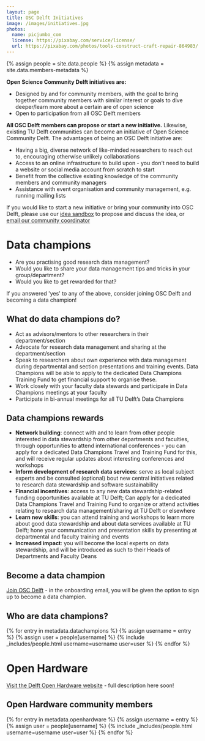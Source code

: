 ```yaml
---
layout: page
title: OSC Delft Initiatives
image: /images/initiatives.jpg
photos:
  name: picjumbo_com
  license: https://pixabay.com/service/license/
  url: https://pixabay.com/photos/tools-construct-craft-repair-864983/
---
```


{% assign people = site.data.people %}
{% assign metadata = site.data.members-metadata %}

**Open Science Community Delft initiatives are:**
- Designed by and for community members, with the goal to bring together community members with similar interest or goals to dive deeper/learn more about a certain are of open science
- Open to participation from all OSC Delft members

**All OSC Delft members can propose or start a new initiative.** Likewise, existing TU Delft communities can become an initiative of Open Science Community Delft. The advantages of being an OSC Delft initiative are:
- Having a big, diverse network of like-minded researchers to reach out to, encouraging otherwise unlikely collaborations
- Access to an online infrastructure to build upon - you don't need to build a website or social media account from scratch to start
- Benefit from the collective existing knowledge of the community members and community managers
- Assistance with event organisation and community management, e.g. running mailing lists

If you would like to start a new initiative or bring your community into OSC Delft, please use our [idea sandbox](https://github.com/osc-delft/ideas-and-plans) to propose and discuss the idea, or [email our community coordinator](mailto:f.tsang@tudelft.nl)

# Data champions

- Are you practising good research data management?
- Would you like to share your data management tips and tricks in your group/department?
- Would you like to get rewarded for that?

If you answered 'yes' to any of the above, consider joining OSC Delft and becoming a data champion!

## What do data champions do?
- Act as advisors/mentors to other researchers in their department/section
- Advocate for research data management and sharing at the department/section
- Speak to researchers about own experience with data management during departmental and section presentations and training events. Data Champions will be able to apply to the dedicated Data Champions Training Fund to get financial support to organise these.
- Work closely with your faculty data stewards and participate in Data Champions meetings at your faculty
- Participate in bi-annual meetings for all TU Delft’s Data Champions

## Data champions rewards
- **Network building**: connect with and to learn from other people interested in data stewardship from other departments and faculties, through opportunities to attend international conferences - you can apply for a dedicated Data Champions Travel and Training Fund for this, and will receive regular updates about interesting conferences and workshops
- **Inform development of research data services**: serve as local subject experts and be consulted (optional) bout new central initiatives related to research data stewardship and software sustainability
- **Financial incentives**: access to any new data stewardship-related funding opportunities available at TU Delft; Can apply for a dedicated Data Champions Travel and Training Fund to organize or attend activities relating to research data management/sharing at TU Delft or elsewhere
- **Learn new skills**: you can attend training and workshops to learn more about good data stewardship and about data services available at TU Delft; hone your communication and presentation skills by presenting at departmental and faculty training and events
- **Increased impact**: you will become the local experts on data stewardship, and will be introduced as such to their Heads of Departments and Faculty Deans

## Become a data champion
[Join OSC Delft](https://osc-delft.io/join) - in the onboarding email, you will be given the option to sign up to become a data champion.

## Who are data champions?

<div id = "datachampions" class="people">
{% for entry in metadata.datachampions %}
    {% assign username = entry %}
    {% assign user = people[username] %}
    {% include _includes/people.html username=username user=user %}
{% endfor %}
</div>

# Open Hardware

[Visit the Delft Open Hardware website](https://delftopenhardware.nl/) - full description here soon!

## Open Hardware community members

<div id = "openhardware" class="people">
{% for entry in metadata.openhardware %}
    {% assign username = entry %}
    {% assign user = people[username] %}
    {% include _includes/people.html username=username user=user %}
{% endfor %}
</div>
